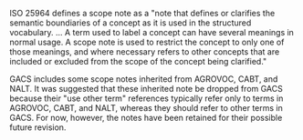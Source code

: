 ISO 25964 defines a scope note as a "note that defines or clarifies the
semantic boundiaries of a concept as it is used in the structured vocabulary.
...  A term used to label a concept can have several meanings in normal usage.
A scope note is used to restrict the concept to only one of those meanings, and
where necessary refers to other concepts that are included or excluded from the
scope of the concept being clarified." 

GACS includes some scope notes inherited from AGROVOC, CABT, and NALT.  It was
suggested that these inherited note be dropped from GACS because their "use
other term" references typically refer only to terms in AGROVOC, CABT, and
NALT, whereas they should refer to other terms in GACS.  For now, however, the 
notes have been retained for their possible future revision.

